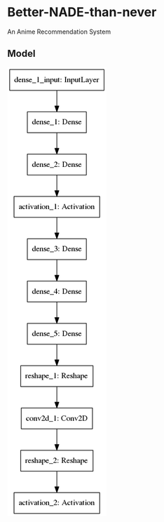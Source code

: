 # Better-NADE-than-never
An Anime Recommendation System


## Model

![CF-NADE Model](nade_model.png)